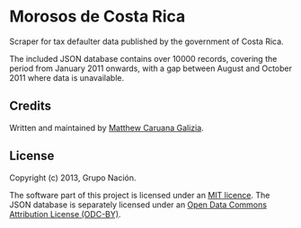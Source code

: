 # Morosos de Costa Rica #

Scraper for tax defaulter data published by the government of Costa Rica.

The included JSON database contains over 10000 records, covering the period from January 2011 onwards, with a gap between August and October 2011 where data is unavailable.

## Credits ##

Written and maintained by [Matthew Caruana Galizia](https://twitter.com/mcaruanagalizia).

## License ##

Copyright (c) 2013, Grupo Nación.

The software part of this project is licensed under an [MIT licence](http://mattcg.mit-license.org/). The JSON database is separately licensed under an [Open Data Commons Attribution License (ODC-BY)](http://opendatacommons.org/licenses/by/1.0/).
